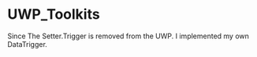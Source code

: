 # UWP_Toolkits

Since The Setter.Trigger is removed from the UWP.
I implemented my own DataTrigger.
